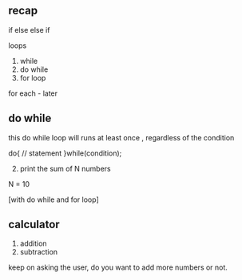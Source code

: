 ## recap 

if else 
else if 

loops 
1. while 
2. do while 
3. for loop 

for each - later


## do while 
this do while loop will runs at least once , regardless of the condition 

do{
// statement 
}while(condition);


2. print the sum of N numbers

N = 10 

[with do while and for loop] 


## calculator 
1. addition 
2. subtraction

keep on asking the user,
do you want to add more numbers or not. 



